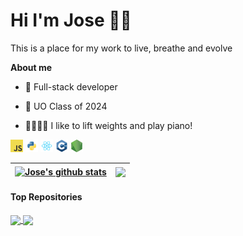 # Hi I'm Jose 👋🏼

This is a place for my work to live, breathe and evolve

**About me**

- 💼 Full-stack developer

- 🦆 UO Class of 2024

- 🎹🏋🏽‍♂️ I like to lift weights and play piano!

<code><img height="20" alt="javascript" src="https://raw.githubusercontent.com/github/explore/80688e429a7d4ef2fca1e82350fe8e3517d3494d/topics/javascript/javascript.png"></code>
<code><img height="20" alt="typescript" src="https://raw.githubusercontent.com/github/explore/80688e429a7d4ef2fca1e82350fe8e3517d3494d/topics/python/python.png"></code>
<code><img height="20" alt="react" src="https://raw.githubusercontent.com/github/explore/80688e429a7d4ef2fca1e82350fe8e3517d3494d/topics/react/react.png"></code>
<code><img height="20" alt="graphql" src="https://raw.githubusercontent.com/github/explore/5c058a388828bb5fde0bcafd4bc867b5bb3f26f3/topics/cpp/cpp.png"></code>
<code><img height="20" alt="nodejs" src="https://raw.githubusercontent.com/github/explore/80688e429a7d4ef2fca1e82350fe8e3517d3494d/topics/nodejs/nodejs.png"></code>    

| <a href="https://github.com/joserenter1a/joserenter1a"><img align="center" src="https://github-readme-stats.vercel.app/api?username=joserenter1a&show_icons=true&include_all_commits=true&theme=dark&hide_border=true&hide_rank=false&rank_icon=github" alt="Jose's github stats" /></a> | <a href="https://github.com/joserenter1a/joserenter1a"><img align="center" src="https://github-readme-stats.vercel.app/api/top-langs/?username=joserenter1a&layout=donut&theme=dark&hide=ASP.NET,ShaderLab,HLSL,Roff" /></a> |
| ------------- | ------------- |

#### Top Repositories


<a href="https://github.com/joserenter1a/Auth-Master">
  <img align="center" src="https://github-readme-stats.vercel.app/api/pin/?username=joserenter1a&repo=Auth-Master&theme=dark" />
</a>
<a href="https://github.com/joserenter1a/portfolio">
  <img align="center" src="https://github-readme-stats.vercel.app/api/pin/?username=joserenter1a&repo=portfolio&theme=dark" />
</a>

<br />
<br />
